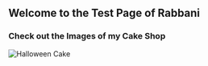 ## Welcome to the Test Page of Rabbani

### Check out the Images of my Cake Shop 

![Halloween Cake](https://cdn001.cakecentral.com/gallery/2016/10/900_halloween-themed-6th-bday-cake-9307588xkEA.jpg "Halloween Collections")

